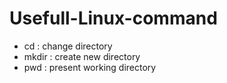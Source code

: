 # Usefull-Linux-command
- cd : change directory </br>
- mkdir : create  new directory </br>
- pwd : present working directory </br> 
